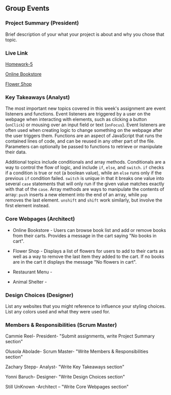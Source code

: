 ## Group Events

### Project Summary (President)

Brief description of your what your project is about and why you chose that topic.

### Live Link

[Homework-5](https://github.com/Creel90/DeLorean/tree/main/homework-5)

[Online Bookstore](https://github.com/Creel90/DeLorean/blob/main/homework-5/onlinebookstore.html)

[Flower Shop](https://github.com/Creel90/DeLorean/blob/main/homework-5/Flowershop.html)

### Key Takeaways (Analyst)

The most important new topics covered in this week's assignment are event listeners and functions. Event listeners are triggered by a user on the webpage when interacting with elements, such as clicking a button (`onClick`) or mousing over an input field or text (`onFocus`). Event listeners are often used when creating logic to change something on the webpage after the user triggers them. Functions are an aspect of JavaScript that runs the contained lines of code, and can be reused in any other part of the file. Parameters can optionally be passed to functions to retrieve or manipulate their data.

Additional topics include conditionals and array methods. Conditionals are a way to control the flow of logic, and include `if`, `else`, and `switch`. `if` checks if a condition is true or not (a boolean value), while an `else` runs only if the previous `if` condition failed. `switch` is unique in that it breaks one value into several `case` statements that will only run if the  given value matches exactly with that of the `case`.  Array methods are ways to manipulate the contents of array: `push` inserts a new element into the end of an array, while `pop` removes the last element. `unshift` and `shift` work similarly, but involve the first element instead.

### Core Webpages (Architect)

- Online Bookstore - Users can browse book list and add or remove books from their carts. Provides a message in the cart saying "No books in cart".

- Flower Shop - Displays a list of flowers for users to add to their carts as well as a way to remove the last item they added to the cart. If no books are in the cart it displays the message "No flowers in cart".

- Restaurant Menu -

- Animal Shelter -

### Design Choices (Designer)

List any websites that you might reference to influence your styling choices. List any colors used and what they were used for.

### Members & Responsibilities (Scrum Master)
Cammie Reel- President- "Submit assignments, write Project Summary section"

Olusola Abolade- Scrum Master- "Write Members & Responsibilities section"

Zachary Stepp- Analyst- "Write Key Takeaways section"

Yonni Baruch- Designer- "Write Design Choices section"

 Still UnKnown -Architect – "Write Core Webpages section"
